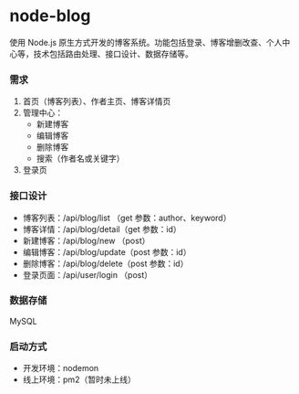 # node-blog
使用 Node.js 原生方式开发的博客系统。功能包括登录、博客增删改查、个人中心等，技术包括路由处理、接口设计、数据存储等。

### 需求
1. 首页（博客列表）、作者主页、博客详情页
2. 管理中心：
    - 新建博客
    - 编辑博客
    - 删除博客
    - 搜索（作者名或关键字）
3. 登录页

### 接口设计
* 博客列表：/api/blog/list  （get 参数：author、keyword）
* 博客详情：/api/blog/detail（get 参数：id）
* 新建博客：/api/blog/new   （post）
* 编辑博客：/api/blog/update（post 参数：id）
* 删除博客：/api/blog/delete（post 参数：id）
* 登录页面：/api/user/login （post）

### 数据存储
MySQL

### 启动方式
* 开发环境：nodemon
* 线上环境：pm2（暂时未上线）
